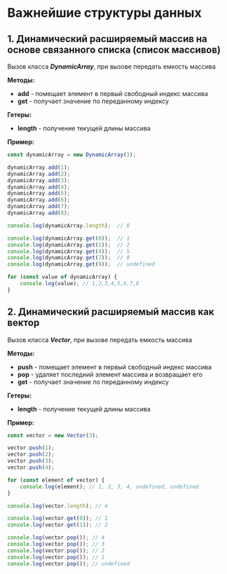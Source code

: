 # Важнейшие структуры данных

## 1. Динамический расширяемый массив на основе связанного списка (список массивов)

Вызов класса ***DynamicArray***, при вызове передать емкость массива

**Методы:**

- **add** - помещает элемент в первый свободный индекс массива
- **get** - получает значение по переданному индексу

**Гетеры:**

- **length** - получение текущей длины массива

**Пример:**

```js
const dynamicArray = new DynamicArray(3);

dynamicArray.add(1);
dynamicArray.add(2);
dynamicArray.add(3);
dynamicArray.add(4);
dynamicArray.add(5);
dynamicArray.add(6);
dynamicArray.add(7);
dynamicArray.add(8);

console.log(dynamicArray.length);  // 8

console.log(dynamicArray.get(0));  // 1
console.log(dynamicArray.get(1));  // 2
console.log(dynamicArray.get(4));  // 5
console.log(dynamicArray.get(7));  // 8
console.log(dynamicArray.get(9));  // undefined

for (const value of dynamicArray) {
	console.log(value); // 1,2,3,4,5,6,7,8
}
```

## 2. Динамический расширяемый массив как вектор

Вызов класса ***Vector***, при вызове передать емкость массива

**Методы:**

- **push** - помещает элемент в первый свободный индекс массива
- **pop** - удаляет последний элемент массива и возвращает его
- **get** - получает значение по переданному индексу

**Гетеры:**

- **length** - получение текущей длины массива

**Пример:**

```js
const vector = new Vector(3);

vector.push(1);
vector.push(2);
vector.push(3);
vector.push(4);

for (const element of vector) {
	console.log(element); // 1, 2, 3, 4, undefined, undefined
}

console.log(vector.length); // 4

console.log(vector.get(0)); // 1
console.log(vector.get(1)); // 2

console.log(vector.pop()); // 4
console.log(vector.pop()); // 3
console.log(vector.pop()); // 2
console.log(vector.pop()); // 1
console.log(vector.pop()); // undefined
```
